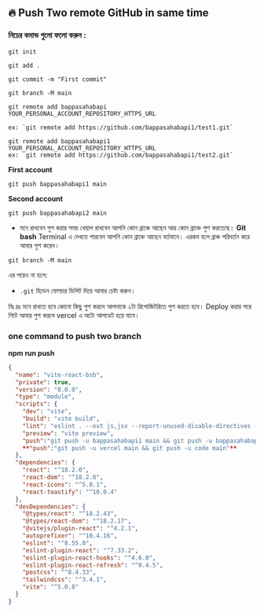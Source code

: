 

## 🔥 Push Two remote GitHub in same time

### নিচের কমান্ড গুলো ফলো করুন :

```
git init

```

```
git add .

```

```
git commit -m "First commit"

```

```
git branch -M main

```

```
git remote add bappasahabapi YOUR_PERSONAL_ACCOUNT_REPOSITORY_HTTPS_URL

ex: `git remote add https://github.com/bappasahabapi1/test1.git`

```

```
git remote add bappasahabapi1 YOUR_PERSONAL_ACCOUNT_REPOSITORY_HTTPS_URL
ex: `git remote add https://github.com/bappasahabapi1/test2.git`
```

**First account**
``` 
git push bappasahabapi1 main

```

**Second account**
```
git push bappasahabapi2 main

```

- মনে রাখবেন পুশ করার সময় খেয়াল রাখবেন আপনি কোন ব্রাঞ্চে আছেন আর কোন ব্রাঞ্চে পুশ করতেছে। **Git bash** Terminal এ দেখতে পারবেন আপনি কোন ব্রাঞ্চে আছেন বর্তমানে।
এরকম হলে ব্রাঞ্চ পরিবর্তন করে আবার পুশ করেন।

```
git branch -M main

```

এর পরেও না হলে:

- `.git` হিডেন ফোল্ডার ডিলিট দিয়ে আবার চেষ্টা করুন।

বিঃ দ্রঃ মনে রাখতে হবে কোনো কিছু পুশ করলে আপনাকে ২টা রিপোজিটরিতে পুশ করতে হবে। Deploy করার পরে গিটে আবার পুশ করলে vercel এ অটো আপডেট হয়ে যাবে।

### one command to push two branch

**npm run push**

```json
{
  "name": "vite-react-bsb",
  "private": true,
  "version": "0.0.0",
  "type": "module",
  "scripts": {
    "dev": "vite",
    "build": "vite build",
    "lint": "eslint . --ext js,jsx --report-unused-disable-directives --max-warnings 0",
    "preview": "vite preview",
    "push":"git push -u bappasahabapi1 main && git push -u bappasahabapi2 main",
    **"push":"git push -u vercel main && git push -u code main"**
  },
  "dependencies": {
    "react": "^18.2.0",
    "react-dom": "^18.2.0",
    "react-icons": "^5.0.1",
    "react-toastify": "^10.0.4"
  },
  "devDependencies": {
    "@types/react": "^18.2.43",
    "@types/react-dom": "^18.2.17",
    "@vitejs/plugin-react": "^4.2.1",
    "autoprefixer": "^10.4.16",
    "eslint": "^8.55.0",
    "eslint-plugin-react": "^7.33.2",
    "eslint-plugin-react-hooks": "^4.6.0",
    "eslint-plugin-react-refresh": "^0.4.5",
    "postcss": "^8.4.33",
    "tailwindcss": "^3.4.1",
    "vite": "^5.0.8"
  }
}
```
